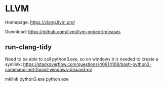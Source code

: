 # LLVM

Homepage: https://clang.llvm.org/

Download: https://github.com/llvm/llvm-project/releases

## run-clang-tidy

Need to be able to call python3.exe, so on windows it is needed to create a symlink: https://stackoverflow.com/questions/40914108/bash-python3-command-not-found-windows-discord-py

  mklink python3.exe python.exe
